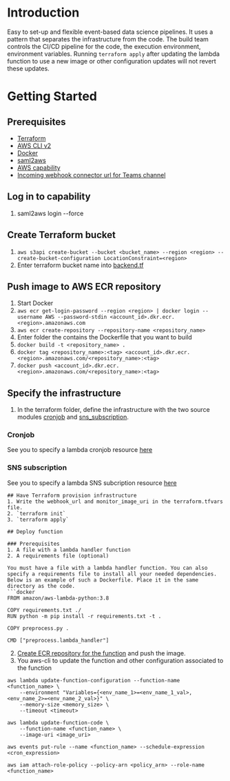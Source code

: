 # Introduction 
Easy to set-up and flexible event-based data science pipelines. It uses a
pattern that separates the infrastructure from the code. The build team controls
the CI/CD pipeline for the code, the execution environment, environment
variables. Running `terraform apply` after updating the lambda function to use a
new image or other configuration updates will not revert these updates.

# Getting Started

## Prerequisites
- [Terraform](https://www.terraform.io/downloads.html)
- [AWS CLI v2](https://docs.aws.amazon.com/cli/latest/userguide/install-cliv2-windows.html)
- [Docker](https://www.docker.com/products/docker-desktop)
- [saml2aws](https://wiki.dfds.cloud/en/playbooks/getting-started/prereqs-win)
- [AWS capability](https://build.dfds.cloud/capabilities)
- [Incoming webhook connector url for Teams channel](https://docs.microsoft.com/en-us/microsoftteams/platform/webhooks-and-connectors/how-to/add-incoming-webhook)

## Log in to capability
1. saml2aws login --force

## Create Terraform bucket
1. `aws s3api create-bucket --bucket <bucket_name> --region <region> --create-bucket-configuration LocationConstraint=<region>`
2. Enter terraform bucket name into [backend.tf](terraform/backend.tf)

## Push image to AWS ECR repository
1. Start Docker
2. `aws ecr get-login-password --region <region> | docker login --username AWS --password-stdin <account_id>.dkr.ecr.<region>.amazonaws.com`
3. `aws ecr create-repository --repository-name <repository_name>`
4. Enter folder the contains the Dockerfile that you want to build
5. `docker build -t <repository_name> .`
6. `docker tag <repository_name>:<tag> <account_id>.dkr.ecr.<region>.amazonaws.com/<repository_name>:<tag>`
7. `docker push <account_id>.dkr.ecr.<region>.amazonaws.com/<repository_name>:<tag>`

## Specify the infrastructure
1. In the terraform folder, define the infrastructure with the two source modules [cronjob](https://github.com/dfds-data/terraform-modules/tree/main/modules/lambda_cronjob) and [sns_subscription](https://github.com/dfds-data/terraform-modules/tree/main/modules/lambda_sns_subscription).

### Cronjob
See you to specify a lambda cronjob resource [here](https://github.com/dfds-data/terraform-modules/tree/main/modules/lambda_cronjob)
### SNS subscription
See you to specify a lambda SNS subcription resource [here](https://github.com/dfds-data/terraform-modules/tree/main/modules/lambda_sns_subscription)

```
## Have Terraform provision infrastructure
1. Write the webhook_url and monitor_image_uri in the terraform.tfvars file. 
2. `terraform init`
3. `terraform apply`

## Deploy function

### Prerequisites
1. A file with a lambda handler function
2. A requirements file (optional)

You must have a file with a lambda handler function. You can also specify a requirements file to install all your needed dependencies. Below is an example of such a Dockerfile. Place it in the same directory as the code.
```docker
FROM amazon/aws-lambda-python:3.8

COPY requirements.txt ./
RUN python -m pip install -r requirements.txt -t .

COPY preprocess.py .

CMD ["preprocess.lambda_handler"]
```

2. [Create ECR repository for the function](#push-image-to-aws-ecr-repository) and push the image.
3. You aws-cli to update the function and other configuration associated to the function
```
aws lambda update-function-configuration --function-name <function_name> \
    --environment "Variables={<env_name_1>=<env_name_1_val>, <env_name_2>=<env_name_2_val>}" \
    --memory-size <memory_size> \
    --timeout <timeout>
```

```
aws lambda update-function-code \
    --function-name <function_name> \
    --image-uri <image_uri>
```

```
aws events put-rule --name <function_name> --schedule-expression <cron_expression>
```

```
aws iam attach-role-policy --policy-arn <policy_arn> --role-name <function_name>
```